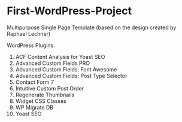 # First-WordPress-Project
Multipurpose Single Page Template (based on the design created by Raphael Lechner)



WordPress Plugins:

1. ACF Content Analysis for Yoast SEO
2. Advanced Custom Fields PRO
3. Advanced Custom Fields: Font Awesome
4. Advanced Custom Fields: Post Type Selector
5. Contact Form 7
6. Intuitive Custom Post Order
7. Regenerate Thumbnails
8. Widget CSS Classes
9. WP Migrate DB
10. Yoast SEO

